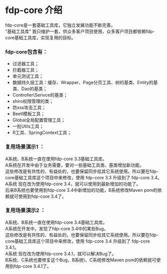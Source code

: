 # fdp-core 介绍
fdp-core是一套基础工具库，它独立发展功能不断完善。  
“基础工具库” 我只维护一套，供众多客户项目使用，众多客户项目都依赖fdp-core基础工具库，实现复用的目标。
### fdp-core包含有：
- 过滤器工具；
- 拦截器工具；
- 单元测试工具；
- 数据持久层工具：缓存、Wrapper、Page分页工具、树的基类、Entity的基类、Dao的基类；
- Controller\Serivce的基类；
- shiro权限管理的类；
- 防xss攻击工具；
- Beetl模板工具；
- Global全局配置管理工具；
- 一批Utils工具；
- R工具、SpringContext工具；
### 复用场景演示1 ：
A系统、B系统一直在使用fdp-core 3.3基础工具库。  
A系统在开发中由于业务需要，要对一些基础工具类、基类增加新功能。  
这些修改是有共性的、有益处的，也要保留同步给其它系统使用。所以要在fdp-core基础工具库这个项目中来修改，使用 fdp-core 3.3 升级到了 fdp-core 3.4。  
A系统 现在改为使用fdp-core 3.4，就可以使用到最新增加的功能了。  
后来B系统也要使用到fdp-core 3.4中新增加的功能，B系统修改Maven pom的依赖就可使用到fdp-core 3.4了。
### 复用场景演示2 ：
A系统、B系统一直在使用fdp-core 3.4基础工具库。  
A系统在开发中，发现了fdp-core 3.4中的某些Bug。  
这些修改是有共性的、有益处的，也要保留同步给其它系统使用。所以要在fdp-core基础工具库这个项目中来修改，使用 fdp-core 3.4 升级到了 fdp-core 3.4.1。  
A系统 现在改为使用fdp-core 3.4.1，就可以解决Bug了。  
B系统、C系统也要修复这个Bug，B系统\、C系统修改Maven pom的依赖就可使用到fdp-core 3.4.1了。

